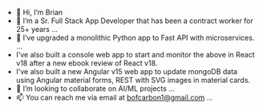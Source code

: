 - 👋 Hi, I’m Brian
- 👀 I’m a Sr. Full Stack App Developer that has been a contract worker for 25+ years ...
- 🌱 I’ve upgraded a monolithic Python app to Fast API with microservices. ...
- I've also built a console web app to start and monitor the above in React v18 after a new ebook review of React v18.
- I've also built a new Angular v15 web app to update mongoDB data using Angular material forms, REST with SVG images in material cards.  
- 💞️ I’m looking to collaborate on AI/ML projects ...
- 📫 You can reach me via email at bofcarbon1@gmail.com ...

<!---
bofcarbon1/bofcarbon1 is a ✨ special ✨ repository because its `README.md` (this file) appears on your GitHub profile.
You can click the Preview link to take a look at your changes.
--->
